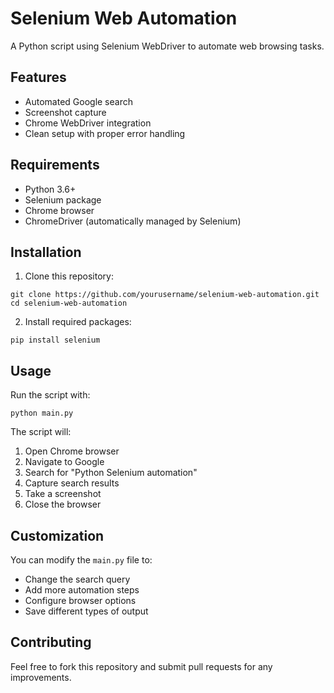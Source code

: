 # Selenium Web Automation

A Python script using Selenium WebDriver to automate web browsing tasks.

## Features

- Automated Google search
- Screenshot capture
- Chrome WebDriver integration
- Clean setup with proper error handling

## Requirements

- Python 3.6+
- Selenium package
- Chrome browser
- ChromeDriver (automatically managed by Selenium)

## Installation

1. Clone this repository:
```
git clone https://github.com/yourusername/selenium-web-automation.git
cd selenium-web-automation
```

2. Install required packages:
```
pip install selenium
```

## Usage

Run the script with:
```
python main.py
```

The script will:
1. Open Chrome browser
2. Navigate to Google
3. Search for "Python Selenium automation"
4. Capture search results
5. Take a screenshot
6. Close the browser

## Customization

You can modify the `main.py` file to:
- Change the search query
- Add more automation steps
- Configure browser options
- Save different types of output

## Contributing

Feel free to fork this repository and submit pull requests for any improvements.
